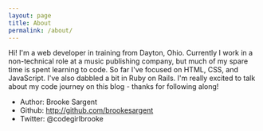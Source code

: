 ```yaml
---
layout: page
title: About
permalink: /about/
---
```


Hi! I'm a web developer in training from Dayton, Ohio. Currently I work in a non-technical role at a music publishing company, but much of my spare time is spent learning to code. So far I've focused on HTML, CSS, and JavaScript. I've also dabbled a bit in Ruby on Rails. I'm really excited to talk about my code journey on this blog - thanks for following along!

* Author: Brooke Sargent	
* Github: http://github.com/brookesargent
* Twitter: @codegirlbrooke
